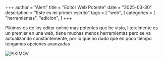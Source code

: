 +++
author = "Alert"
title = "Editor Web Potente"
date = "2025-03-30"
description = "Este es mi primer escrito"
tags = [
    "web",
]
categories = [
    "herramientas",
    "edicion",
]
+++

Pikimov es de los editor online mas potentes que he visto, literalmente es un premier en una web, tiene muchas menos herramientas pero se va actualizando constantemente, por lo que no dudo que en poco tiempo tengamos opciones avanzadas
<!--more-->
![PIKIMOV](https://64.media.tumblr.com/e7669fdfaacc3bbbbcb6a27e009eb70e/99a32744132c3b3b-69/s640x960/83f096a473d814c9632e82369e8a3b5adab01176.pnj)
